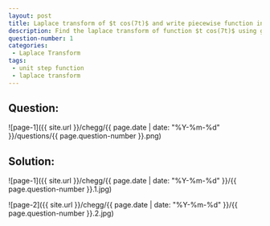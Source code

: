 ```yaml
---
layout: post
title: Laplace transform of $t cos(7t)$ and write piecewise function into unit step functions.
description: Find the laplace transform of function $t cos(7t)$ using given theorem. Find the laplace transform of a piece-wise function by writing it in form of unit step functions.
question-number: 1
categories:
 - Laplace Transform
tags:
 - unit step function
 - laplace transform
---
```



## Question:

![page-1]({{ site.url }}/chegg/{{ page.date | date: "%Y-%m-%d" }}/questions/{{ page.question-number }}.png) 

## Solution:

![page-1]({{ site.url }}/chegg/{{ page.date | date: "%Y-%m-%d" }}/{{ page.question-number }}.1.jpg) 

![page-2]({{ site.url }}/chegg/{{ page.date | date: "%Y-%m-%d" }}/{{ page.question-number }}.2.jpg) 



